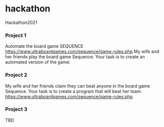 # hackathon
Hackathon2021
### Project 1
Automate the board game SEQUENCE
https://www.ultraboardgames.com/sequence/game-rules.php
My wife and her friends play the board game Sequence.  Your task is to create an automated version of the game.

### Project 2
My wife and her friends claim they can beat anyone in the board game Sequence.  Your task is to create a program that will beat her team.
https://www.ultraboardgames.com/sequence/game-rules.php

### Project 3
TBD
